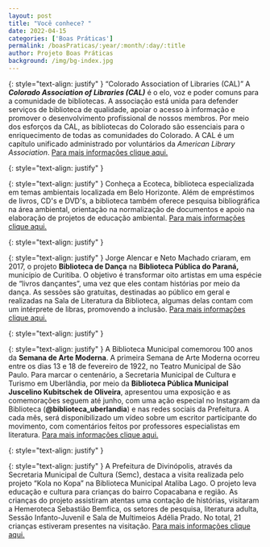 ```yaml
---
layout: post
title: "Você conhece? "
date: 2022-04-15
categories: ['Boas Práticas']
permalink: /boasPraticas/:year/:month/:day/:title
author: Projeto Boas Práticas
background: /img/bg-index.jpg
---
```

{: style="text-align: justify" }
“Colorado Association of Libraries (CAL)”
A __*Colorado Association of Libraries (CAL)*__ é o elo, voz e poder comuns para a comunidade de bibliotecas. A associação está unida para defender serviços de biblioteca de qualidade, apoiar o acesso à informação e promover o desenvolvimento profissional de nossos membros. Por meio dos esforços da CAL, as bibliotecas do Colorado são essenciais para o enriquecimento de todas as comunidades do Colorado. A CAL é um capítulo unificado administrado por voluntários da _American Library Association_.
[Para mais informações clique aqui.](https://cal-webs.org/)

{: style="text-align: justify" }


{: style="text-align: justify" }
Conheça a Ecoteca, biblioteca especializada em temas ambientais localizada em Belo Horizonte. Além de empréstimos de livros, CD's e DVD's, a biblioteca também oferece pesquisa bibliográfica na área ambiental, orientação na normalização de documentos e apoio na elaboração de projetos de educação ambiental.
[Para mais informações clique aqui.](https://instagram.com/ecotecaceapropam?utm_medium=copy_link)

{: style="text-align: justify" }


{: style="text-align: justify" }
Jorge Alencar e Neto Machado criaram, em 2017, o projeto __Biblioteca de Dança__
 na **Biblioteca Pública do Paraná,** município de Curitiba. O objetivo é transformar oito artistas em uma espécie de “livros dançantes”, uma vez que eles contam histórias por meio da dança. As sessões são gratuitas, destinadas ao público em geral e realizadas na Sala de Literatura da Biblioteca, algumas delas contam com um intérprete de libras, promovendo a inclusão.
[Para mais informações clique aqui.](https://www.aen.pr.gov.br/Noticia/BPP-recebe-apresentacoes-do-projeto-Biblioteca-de-Danca-na-proxima-semana)

{: style="text-align: justify" }


{: style="text-align: justify" }
A Biblioteca Municipal comemorou 100 anos da __Semana de Arte Moderna__. A primeira Semana de Arte Moderna ocorreu entre os dias 13 e 18 de fevereiro de 1922, no Teatro Municipal de São Paulo. Para marcar o centenário, a Secretaria Municipal de Cultura e Turismo em Uberlândia, por meio da __Biblioteca Pública Municipal Juscelino Kubitschek de Oliveira__, apresentou uma exposição e as comemorações seguem até junho, com uma ação especial no Instagram da Biblioteca (__@biblioteca_uberlandia__) e nas redes sociais da Prefeitura. A cada mês, será disponibilizado um vídeo sobre um escritor participante do movimento, com comentários feitos por professores especialistas em literatura.
[Para mais informações clique aqui.](https://www.uberlandia.mg.gov.br/2022/02/07/biblioteca-municipal-comemora-100-anos-da-semana-de-arte-moderna/)

{: style="text-align: justify" }


{: style="text-align: justify" }
A Prefeitura de Divinópolis, através da Secretaria Municipal de Cultura (Semc), destaca a visita realizada pelo projeto “Kola no Kopa” na Biblioteca Municipal Ataliba Lago. O projeto leva educação e cultura para crianças do bairro Copacabana e região. As crianças do projeto assistiram atentas uma contação de histórias, visitaram a Hemeroteca Sebastião Bemfica, os setores de pesquisa, literatura adulta, Sessão Infanto-Juvenil e Sala de Multimeios Adélia Prado. No total, 21 crianças estiveram presentes na visitação.
[Para mais informações clique aqui.](https://www.divinopolis.mg.gov.br/portal/noticias/0/3/11654/projeto-kola-no-kopa-visita-biblioteca-ataliba-lago)
